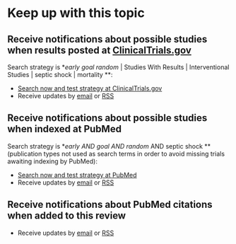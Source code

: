 Keep up with this topic
=========================

Receive notifications about possible studies when results posted at [ClinicalTrials.gov](http://clinicaltrials.gov)
-------------------------
Search strategy is **early goal random* | Studies With Results | Interventional Studies | septic shock | mortality **:

* [Search now and test strategy at ClinicalTrials.gov](https://clinicaltrials.gov/ct2/results?term=early+goal+random*&recr=&rslt=With&type=Intr&cond=septic+shock&intr=&titles=&outc=mortality&spons=&lead=&id=&state1=&cntry1=&state2=&cntry2=&state3=&cntry3=&locn=&gndr=&rcv_s=&rcv_e=&lup_s=&lup_e=)
* Receive updates by [email](https://feedburner.google.com/fb/a/mailverify?uri=clinicaltrials_egdtforsepticshock&amp;loc=en_US) or [RSS](http://feeds.feedburner.com/clinicaltrials_egdtforsepticshock)

Receive notifications about possible studies when indexed at PubMed
-------------------------
Search strategy is **early AND goal AND random* AND septic shock ** (publication types not used as search terms in order to avoid missing trials awaiting indexing by PubMed):

* [Search now and test strategy at PubMed](http://www.ncbi.nlm.nih.gov/pubmed?cmd=Search&term=early%20AND%20goal%20AND%20random*%20AND%20septic%20shock)
* Receive updates by [email](https://feedburner.google.com/fb/a/mailverify?uri=PubmedEgdtForSevereSepsis&amp;loc=en_US) or [RSS](http://feeds.feedburner.com/PubmedEgdtForSevereSepsis)

Receive notifications about PubMed citations when added to this review
-------------------------
* Receive updates by [email](https://feedburner.google.com/fb/a/mailverify?uri=OpenmetaanalysisEgdtForSevereSepsis&amp;loc=en_US) or [RSS](http://feeds.feedburner.com/OpenmetaanalysisEgdtForSevereSepsis)
